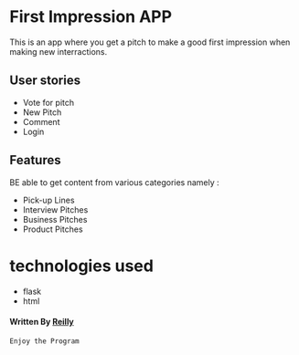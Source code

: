 # First Impression APP
This is an app where you get a pitch to make a good first impression when making new interractions.

## User stories
- Vote for pitch
- New Pitch
- Comment
- Login

## Features
BE able to get content from various categories namely :
- Pick-up Lines
- Interview Pitches
- Business Pitches
- Product Pitches

# technologies used
- flask
- html

#### Written By [Reilly](https://github.com/Reilly-Oduory)

``` Enjoy the Program ```
